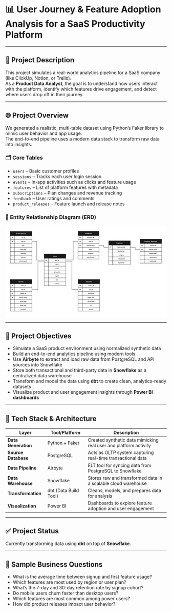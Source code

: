 # 📊 User Journey & Feature Adoption Analysis for a SaaS Productivity Platform   
---

## 📌 Project Description

This project simulates a real-world analytics pipeline for a SaaS company (like ClickUp, Notion, or Trello).  
As a **Product Data Analyst**, the goal is to understand how users interact with the platform, identify which features drive engagement, and detect where users drop off in their journey.

---

## 🌐 Project Overview

We generated a realistic, multi-table dataset using Python’s Faker library to mimic user behavior and app usage.  
The end-to-end pipeline uses a modern data stack to transform raw data into insights.

### 🗂️ Core Tables

- `users` – Basic customer profiles  
- `sessions` – Tracks each user login session  
- `events` – In-app activities such as clicks and feature usage  
- `features` – List of platform features with metadata  
- `subscriptions` – Plan changes and revenue tracking  
- `feedback` – User ratings and comments  
- `product_releases` – Feature launch and release notes

### 🧩 Entity Relationship Diagram (ERD)
![ERD Diagram](https://github.com/sajjansaju/dbt-snowflake-saas-analytics/blob/2bc174c04bb947913ba5b0506b22e70947fd4e82/ERD.png?raw=true)

---

## 🎯 Project Objectives

- Simulate a SaaS product environment using normalized synthetic data  
- Build an end-to-end analytics pipeline using modern tools  
- Use **Airbyte** to extract and load raw data from PostgreSQL and API sources into Snowflake  
- Store both transactional and third-party data in **Snowflake** as a centralized data warehouse  
- Transform and model the data using **dbt** to create clean, analytics-ready datasets  
- Visualize product and user engagement insights through **Power BI dashboards**

---

## 🧩 Tech Stack & Architecture

| **Layer**           | **Tool/Platform**      | **Description**                                                                 |
|---------------------|------------------------|---------------------------------------------------------------------------------|
| **Data Generation** | Python + Faker         | Created synthetic data mimicking real user and platform activity               |
| **Source Database** | PostgreSQL             | Acts as OLTP system capturing real-time transactional data                     |
| **Data Pipeline**   | Airbyte                | ELT tool for syncing data from PostgreSQL to Snowflake                         |
| **Data Warehouse**  | Snowflake              | Stores raw and transformed data in a scalable cloud warehouse                  |
| **Transformation**  | dbt (Data Build Tool)  | Cleans, models, and prepares data for analysis                                 |
| **Visualization**   | Power BI               | Dashboards to explore feature adoption and user engagement                     |

---

## ✅ Project Status

Currently transforming data using **dbt** on top of **Snowflake**.  

---

## 📎 Sample Business Questions

- What is the average time between signup and first feature usage?  
- Which features are most used by region or user plan?  
- What’s the 7-day and 30-day retention rate by signup cohort?  
- Do mobile users churn faster than desktop users?  
- Which features are most common among power users?  
- How did product releases impact user behavior?
